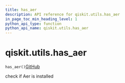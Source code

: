 ```yaml
---
title: has_aer
description: API reference for qiskit.utils.has_aer
in_page_toc_min_heading_level: 1
python_api_type: function
python_api_name: qiskit.utils.has_aer
---
```


# qiskit.utils.has\_aer

<span id="qiskit.utils.has_aer" />

`has_aer()`[GitHub](https://github.com/qiskit/qiskit/tree/stable/0.41/qiskit/utils/backend_utils.py "view source code")

check if Aer is installed

